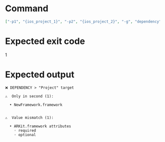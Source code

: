 # Command
```json
["-p1", "{ios_project_1}", "-p2", "{ios_project_2}", "-g", "dependency", "-t", "Project", "-f", "console", "-v"]
```

# Expected exit code
1

# Expected output
```
❌ DEPENDENCY > "Project" target

⚠️  Only in second (1):

  • NewFramework.framework


⚠️  Value mismatch (1):

  • ARKit.framework attributes
    ◦ required
    ◦ optional




```
